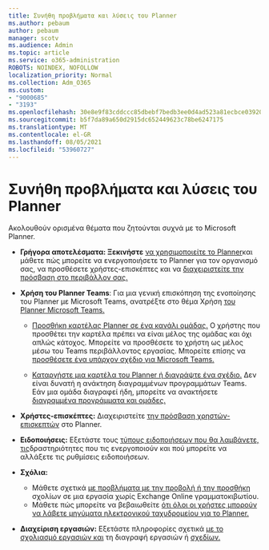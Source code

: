 ```yaml
---
title: Συνήθη προβλήματα και λύσεις του Planner
ms.author: pebaum
author: pebaum
manager: scotv
ms.audience: Admin
ms.topic: article
ms.service: o365-administration
ROBOTS: NOINDEX, NOFOLLOW
localization_priority: Normal
ms.collection: Adm_O365
ms.custom:
- "9000685"
- "3193"
ms.openlocfilehash: 30e8e9f83cddccc85dbebf7bedb3ee0d4ad523a81ecbce039208c400f7c87a8b
ms.sourcegitcommit: b5f7da89a650d2915dc652449623c78be6247175
ms.translationtype: MT
ms.contentlocale: el-GR
ms.lasthandoff: 08/05/2021
ms.locfileid: "53960727"
---
```

# <a name="planner-common-issues-and-resolutions"></a>Συνήθη προβλήματα και λύσεις του Planner

Ακολουθούν ορισμένα θέματα που ζητούνται συχνά με το Microsoft Planner.
 
- **Γρήγορα αποτελέσματα: Ξεκινήστε** [να χρησιμοποιείτε το Planner](https://support.office.com/article/microsoft-planner-help-4a9a13c6-3adf-4a60-a6fc-15c0b15e16fc)και μάθετε πώς μπορείτε να ενεργοποιήσετε το Planner για τον οργανισμό σας, να προσθέσετε χρήστες-επισκέπτες και να [διαχειριστείτε την πρόσβαση στο περιβάλλον σας.](https://docs.microsoft.com/office365/planner/planner-for-admins)

- **Χρήση του Planner Teams**: Για μια γενική επισκόπηση της ενοποίησης του Planner με Microsoft Teams, ανατρέξτε στο θέμα Χρήση [του Planner Microsoft Teams.](https://support.office.com/article/62798a9f-e8f7-4722-a700-27dd28a06ee0)

     - [Προσθήκη καρτέλας Planner σε ένα κανάλι ομάδας.](https://support.office.com/article/62798a9f-e8f7-4722-a700-27dd28a06ee0#bkmk_addaplannertabtoateamchannel) Ο χρήστης που προσθέτει την καρτέλα πρέπει να είναι μέλος της ομάδας και όχι απλώς κάτοχος. Μπορείτε να προσθέσετε το χρήστη ως μέλος μέσω του Teams περιβάλλοντος εργασίας. Μπορείτε επίσης να [προσθέσετε ένα υπάρχον σχέδιο για Microsoft Teams.](https://techcommunity.microsoft.com/t5/Planner-Blog/Bringing-a-Plan-into-Microsoft-Teams/ba-p/57463)

    - [Καταργήστε μια καρτέλα του Planner ή διαγράψτε ένα σχέδιο.](https://support.office.com/article/62798a9f-e8f7-4722-a700-27dd28a06ee0#bkmk_removeaplannertabordeleteaplan) Δεν είναι δυνατή η ανάκτηση διαγραμμένων προγραμμάτων Teams. Εάν μια ομάδα διαγραφεί ήδη, μπορείτε να ανακτήσετε [διαγραμμένα προγράμματα και ομάδες.](https://techcommunity.microsoft.com/t5/planner-blog/microsoft-planner-now-you-can-recover-deleted-plans-and-groups/ba-p/362242
)
 
- **Χρήστες-επισκέπτες:** Διαχειριστείτε [την πρόσβαση χρηστών-επισκεπτών](https://support.office.com/article/guest-access-in-microsoft-planner-cc5d7f96-dced-4da4-ab62-08c72d9759c6) στο Planner.
 
- **Ειδοποιήσεις:** Εξετάστε τους [τύπους ειδοποιήσεων που θα λαμβάνετε, τις](https://support.office.com/article/stay-on-top-of-tasks-and-plans-with-email-and-notifications-cce223d6-b0ae-43cf-a080-266e2414a859)δραστηριότητες που τις ενεργοποιούν και πού μπορείτε να αλλάξετε τις ρυθμίσεις ειδοποιήσεων.
 
- **Σχόλια:** 
   - Μάθετε σχετικά [με προβλήματα με την προβολή ή την προσθήκη](https://docs.microsoft.com/office365/planner/planner-for-admins#can-people-in-my-organization-use-planner-if-they-dont-have-an-exchange-online-mailbox) σχολίων σε μια εργασία χωρίς Exchange Online γραμματοκιβωτίου.
   - Μάθετε πώς μπορείτε να βεβαιωθείτε [ότι όλοι οι χρήστες μπορούν να λάβετε μηνύματα ηλεκτρονικού ταχυδρομείου για το Planner.](https://docs.microsoft.com/office365/planner/planner-for-admins#how-do-i-make-sure-all-my-users-can-get-emails-forplanner)

- **Διαχείριση εργασιών:** Εξετάστε πληροφορίες σχετικά [με το σχολιασμό εργασιών και](https://support.office.com/article/comment-on-tasks-in-microsoft-planner-fd4aedde-7785-4cd0-96ee-122fbc9140e1) τη διαγραφή εργασιών ή [σχεδίων.](https://support.office.com/article/delete-a-task-or-plan-39e10e78-13f0-446d-94cd-9e562648497a)
